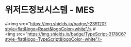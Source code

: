 # 위저드정보시스템 - MES 

#<img src="https://img.shields.io/badge/-239120?style=flat&logo=React&logoColor=white"/>
#<img src="https://img.shields.io/badge/TypeScript-3178C6?style=flat&logo=TypeScript&logoColor=white"/>
  


